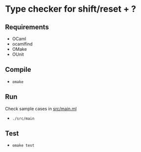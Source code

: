 # Type checker for shift/reset + ?

## Requirements
* OCaml
* ocamlfind
* OMake
* OUnit

## Compile
* `omake`

## Run
Check sample cases in [src/main.ml](src/main.ml)
* `./src/main`

## Test
* `omake test`
